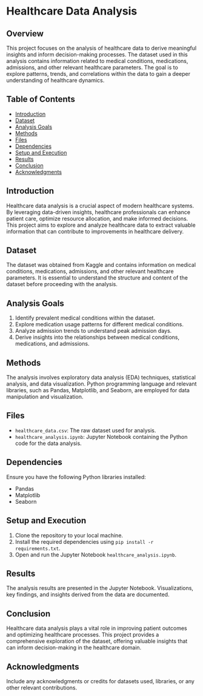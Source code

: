 # Healthcare Data Analysis

## Overview

This project focuses on the analysis of healthcare data to derive meaningful insights and inform decision-making processes. The dataset used in this analysis contains information related to medical conditions, medications, admissions, and other relevant healthcare parameters. The goal is to explore patterns, trends, and correlations within the data to gain a deeper understanding of healthcare dynamics.

## Table of Contents

- [Introduction](#introduction)
- [Dataset](#dataset)
- [Analysis Goals](#analysis-goals)
- [Methods](#methods)
- [Files](#files)
- [Dependencies](#dependencies)
- [Setup and Execution](#setup-and-execution)
- [Results](#results)
- [Conclusion](#conclusion)
- [Acknowledgments](#acknowledgments)

## Introduction

Healthcare data analysis is a crucial aspect of modern healthcare systems. By leveraging data-driven insights, healthcare professionals can enhance patient care, optimize resource allocation, and make informed decisions. This project aims to explore and analyze healthcare data to extract valuable information that can contribute to improvements in healthcare delivery.

## Dataset

The dataset was obtained from Kaggle and contains information on medical conditions, medications, admissions, and other relevant healthcare parameters. It is essential to understand the structure and content of the dataset before proceeding with the analysis.

## Analysis Goals

1. Identify prevalent medical conditions within the dataset.
2. Explore medication usage patterns for different medical conditions.
3. Analyze admission trends to understand peak admission days.
4. Derive insights into the relationships between medical conditions, medications, and admissions.

## Methods

The analysis involves exploratory data analysis (EDA) techniques, statistical analysis, and data visualization. Python programming language and relevant libraries, such as Pandas, Matplotlib, and Seaborn, are employed for data manipulation and visualization.

## Files

- `healthcare_data.csv`: The raw dataset used for analysis.
- `healthcare_analysis.ipynb`: Jupyter Notebook containing the Python code for the data analysis.

## Dependencies

Ensure you have the following Python libraries installed:

- Pandas
- Matplotlib
- Seaborn

## Setup and Execution

1. Clone the repository to your local machine.
2. Install the required dependencies using `pip install -r requirements.txt`.
3. Open and run the Jupyter Notebook `healthcare_analysis.ipynb`.

## Results

The analysis results are presented in the Jupyter Notebook. Visualizations, key findings, and insights derived from the data are documented.

## Conclusion

Healthcare data analysis plays a vital role in improving patient outcomes and optimizing healthcare processes. This project provides a comprehensive exploration of the dataset, offering valuable insights that can inform decision-making in the healthcare domain.

## Acknowledgments

Include any acknowledgments or credits for datasets used, libraries, or any other relevant contributions.


